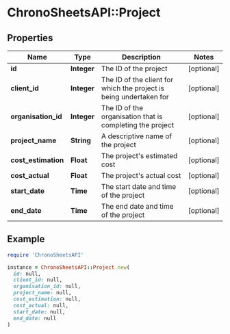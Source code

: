 # ChronoSheetsAPI::Project

## Properties

| Name | Type | Description | Notes |
| ---- | ---- | ----------- | ----- |
| **id** | **Integer** | The ID of the project | [optional] |
| **client_id** | **Integer** | The ID of the client for which the project is being undertaken for | [optional] |
| **organisation_id** | **Integer** | The ID of the organisation that is completing the project | [optional] |
| **project_name** | **String** | A descriptive name of the project | [optional] |
| **cost_estimation** | **Float** | The project&#39;s estimated cost | [optional] |
| **cost_actual** | **Float** | The project&#39;s actual cost | [optional] |
| **start_date** | **Time** | The start date and time of the project | [optional] |
| **end_date** | **Time** | The end date and time of the project | [optional] |

## Example

```ruby
require 'ChronoSheetsAPI'

instance = ChronoSheetsAPI::Project.new(
  id: null,
  client_id: null,
  organisation_id: null,
  project_name: null,
  cost_estimation: null,
  cost_actual: null,
  start_date: null,
  end_date: null
)
```

